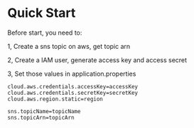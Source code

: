 # Quick Start

Before start, you need to:

1, Create a sns topic on aws, get topic arn

2, Create a IAM user, generate access key and access secret

3, Set those values in application.properties

```
cloud.aws.credentials.accessKey=accessKey
cloud.aws.credentials.secretKey=secretKey
cloud.aws.region.static=region

sns.topicName=topicName
sns.topicArn=topicArn
```
